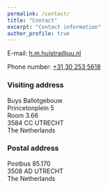 ```yaml
---
permalink: /contact/
title: "Contact"
excerpt: "Contact information"
author_profile: true
---
```


E-mail: <h.m.huistra@uu.nl>

Phone number: [+31 30 253 5618](tel:+31302535618)

### Visiting address

Buys Ballotgebouw  
Princetonplein 5  
Room 3.66  
3584 CC  UTRECHT  
The Netherlands

### Postal address

Postbus 85.170  
3508 AD    UTRECHT  
The Netherlands

